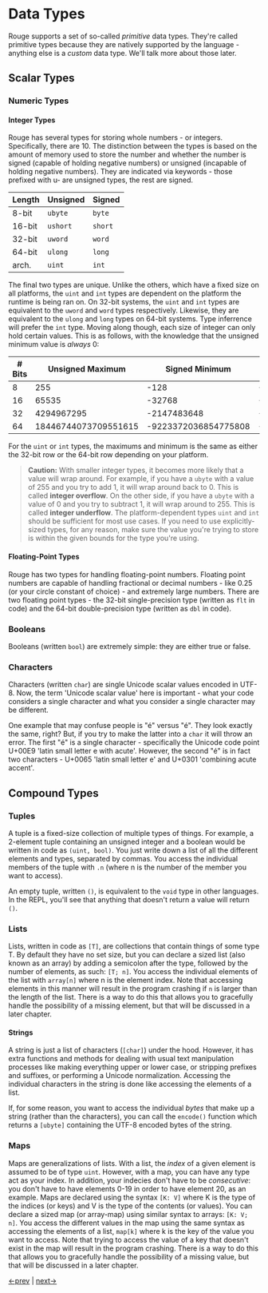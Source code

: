 # Data Types

Rouge supports a set of so-called _primitive_ data types. They're called primitive types because they are natively supported by the language - anything else is a _custom_ data type. We'll talk more about those later.

## Scalar Types

### Numeric Types

#### Integer Types

Rouge has several types for storing whole numbers - or integers. Specifically, there are 10. The distinction between the types is based on the amount of memory used to store the number and whether the number is signed (capable of holding negative numbers) or unsigned (incapable of holding negative numbers). They are indicated via keywords - those prefixed with u- are unsigned types, the rest are signed.

| Length | Unsigned | Signed  |
| ------ | -------- | ------- |
| 8-bit  | `ubyte`  | `byte`  |
| 16-bit | `ushort` | `short` |
| 32-bit | `uword`  | `word`  |
| 64-bit | `ulong`  | `long`  |
| arch.  | `uint`   | `int`   |

The final two types are unique. Unlike the others, which have a fixed size on all platforms, the `uint` and `int` types are dependent on the platform the runtime is being ran on. On 32-bit systems, the `uint` and `int` types are equivalent to the `uword` and `word` types respectively. Likewise, they are equivalent to the `ulong` and `long` types on 64-bit systems. Type inferrence will prefer the `int` type. Moving along though, each size of integer can only hold certain values. This is as follows, with the knowledge that the unsigned minimum value is _always_ 0:

| # Bits | Unsigned Maximum     | Signed Minimum       | Signed Maximum       |
| ------ | -------------------- | -------------------- | -------------------- |
| 8 	 | 255					| -128				   | -127				  |
| 16	 | 65535				| -32768			   | -32765				  |
| 32	 | 4294967295			| -2147483648		   | -2147483647		  |
| 64	 | 18446744073709551615 | -9223372036854775808 | -9223372036854775807 |

For the `uint` or `int` types, the maximums and minimum is the same as either the 32-bit row or the 64-bit row depending on your platform.

> **Caution:** With smaller integer types, it becomes more likely that a value will wrap around. For example, if you have a `ubyte` with a value of 255 and you try to add 1, it will wrap around back to 0. This is called **integer overflow**. On the other side, if you have a `ubyte` with a value of 0 and you try to subtract 1, it will wrap around to 255. This is called **integer underflow**. The platform-dependent types `uint` and `int` should be sufficient for most use cases. If you need to use explicitly-sized types, for any reason, make sure the value you're trying to store is within the given bounds for the type you're using.

#### Floating-Point Types

Rouge has two types for handling floating-point numbers. Floating point numbers are capable of handling fractional or decimal numbers - like 0.25 (or your circle constant of choice) - and extremely large numbers. There are two floating point types - the 32-bit single-precision type (written as `flt` in code) and the 64-bit double-precision type (written as `dbl` in code).

### Booleans

Booleans (written `bool`) are extremely simple: they are either true or false.

### Characters

Characters (written `char`) are single Unicode scalar values encoded in UTF-8. Now, the term 'Unicode scalar value' here is important - what your code considers a single character and what you consider a single character may be different.

One example that may confuse people is "é" versus "é". They look exactly the same, right? But, if you try to make the latter into a `char` it will throw an error. The first "é" is a single character - specifically the Unicode code point U+00E9 'latin small letter e with acute'. However, the second "é" is in fact two characters - U+0065 'latin small letter e' and U+0301 'combining acute accent'.

## Compound Types

### Tuples

A tuple is a fixed-size collection of multiple types of things. For example, a 2-element tuple containing an unsigned integer and a boolean would be written in code as `(uint, bool)`. You just write down a list of all the different elements and types, separated by commas. You access the individual members of the tuple with `.n` (where n is the number of the member you want to access).

An empty tuple, written `()`, is equivalent to the `void` type in other languages. In the REPL, you'll see that anything that doesn't return a value will return `()`.

### Lists

Lists, written in code as `[T]`, are collections that contain things of some type T. By default they have no set size, but you can declare a sized list (also known as an array) by adding a semicolon after the type, followed by the number of elements, as such: `[T; n]`. You access the individual elements of the list with `array[n]` where n is the element index. Note that accessing elements in this manner will result in the program crashing if `n` is larger than the length of the list. There is a way to do this that allows you to gracefully handle the possibility of a missing element, but that will be discussed in a later chapter.

#### Strings

A string is just a list of characters (`[char]`) under the hood. However, it has extra functions and methods for dealing with usual text manipulation processes like making everything upper or lower case, or stripping prefixes and suffixes, or performing a Unicode normalization. Accessing the individual characters in the string is done like accessing the elements of a list.

If, for some reason, you want to access the individual _bytes_ that make up a string (rather than the characters), you can call the `encode()` function which returns a `[ubyte]` containing the UTF-8 encoded bytes of the string.

### Maps

Maps are generalizations of lists. With a list, the _index_ of a given element is assumed to be of type `uint`. However, with a map, you can have any type act as your index. In addition, your indecies don't have to be _consecutive_: you don't have to have elements 0-19 in order to have element 20, as an example. Maps are declared using the syntax `[K: V]` where K is the type of the indices (or keys) and V is the type of the contents (or values). You can declare a sized map (or array-map) using similar syntax to arrays: `[K: V; n]`. You access the different values in the map using the same syntax as accessing the elements of a list, `map[k]` where k is the key of the value you want to access. Note that trying to access the value of a key that doesn't exist in the map will result in the program crashing. There is a way to do this that allows you to gracefully handle the possibility of a missing value, but that will be discussed in a later chapter.

[<-prev](1_start.md) | [next->](3_variables.md)